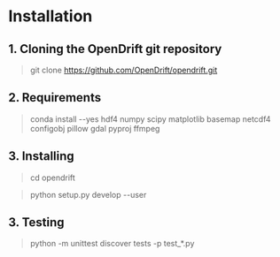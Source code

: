 
# Installation 

## 1. Cloning the OpenDrift git repository 

> git clone https://github.com/OpenDrift/opendrift.git

## 2. Requirements 
> conda install --yes hdf4 numpy scipy matplotlib basemap netcdf4 configobj pillow gdal pyproj ffmpeg 
## 3. Installing
 
> cd opendrift

> python setup.py develop --user

## 3. Testing 

> python -m unittest discover tests -p test_*.py
